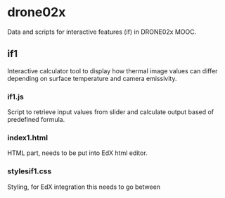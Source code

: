 # drone02x
Data and scripts for interactive features (if) in DRONE02x MOOC.

## if1
Interactive calculator tool to display how thermal image values can differ depending on surface temperature and camera emissivity.

### if1.js
Script to retrieve input values from slider and calculate output based of predefined formula.

### index1.html
HTML part, needs to be put into EdX html editor.

### stylesif1.css
Styling, for EdX integration this needs to go between <style> tags and the link to the background image replaced with studio link to image.

********
## if2
Interactive graphs displaying different surface emissivites against wavelengths.
### data
Contains the input .csv files with the emissivity values per sample type

clybrkcm.csv - Clay Brick (Common)\
distd_wn.csv - Distilled Water Standard *\
oakface.csv - Leaf of Oak (Face)\
sndpgaz1.csv - Sandy soil sample 1

emisdata.csv file contains the raw compiled data\
emisdata2.csv file contains the tweaked data which gets fed into the actual JS graph

### datascraping.py
Scrapes input data from the MODIS UCSB Emissivity Library (https://www.icess.ucsb.edu/modis/EMIS/html/em.html) and exports it as .csv into /data folder. 

**NOTE: Since data folder already contains the input files there is no need to run this first!**

### dataediting.ipynb
Compiles all the different samples into a single dataframe and exports it as data/emisdata.csv \
Tweaks dataset so the rows where distilled water is NaN are dropped and reorders dataset in ascending order with regards to wavelength and exports it as data/emisdata2.csv

**NOTE: Since data folder already contains the input files there is no need to run this first!**

### if2.js
Interactive graph which displays the emissivity of different surfaces.\
For EdX integration make sure to uncomment corresponding line at the beginning of script so the right .csv location is called.

### index.html
Calls if2.js script. Launch with live server to see the graphs.
